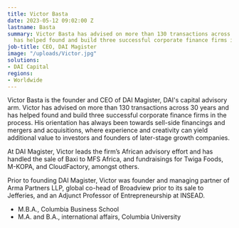 ```yaml
---
title: Victor Basta
date: 2023-05-12 09:02:00 Z
lastname: Basta
summary: Victor Basta has advised on more than 130 transactions across 30 years and
  has helped found and build three successful corporate finance firms in the process.
job-title: CEO, DAI Magister
image: "/uploads/Victor.jpg"
solutions:
- DAI Capital
regions:
- Worldwide
---
```


Victor Basta is the founder and CEO of DAI Magister, DAI's capital advisory arm. Victor has advised on more than 130 transactions across 30 years and has helped found and build three successful corporate finance firms in the process. His orientation has always been towards sell-side financings and mergers and acquisitions, where experience and creativity can yield additional value to investors and founders of later-stage growth companies. 

At DAI Magister, Victor leads the firm’s African advisory effort and has handled the sale of Baxi to MFS Africa, and fundraisings for Twiga Foods, M-KOPA, and CloudFactory, amongst others. 

Prior to founding DAI Magister, Victor was founder and managing partner of Arma Partners LLP, global co-head of Broadview prior to its sale to Jefferies, and an Adjunct Professor of Entrepreneurship at INSEAD. 

* M.B.A., Columbia Business School
* M.A. and B.A., international affairs, Columbia University
